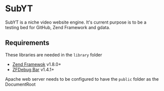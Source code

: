 SubYT
=====

SubYT is a niche video website engine. It's current purpose is to be a testing bed for GitHub, Zend Framework and gdata.


Requirements
------------

These libraries are needed in the `library` folder

- [Zend Framewok](http://framework.zend.com) v1.8.0+
- [ZFDebug Bar](http://code.google.com/p/zfdebug/) v1.4.1+

Apache web server needs to be configured to have the `public` folder as the DocumentRoot